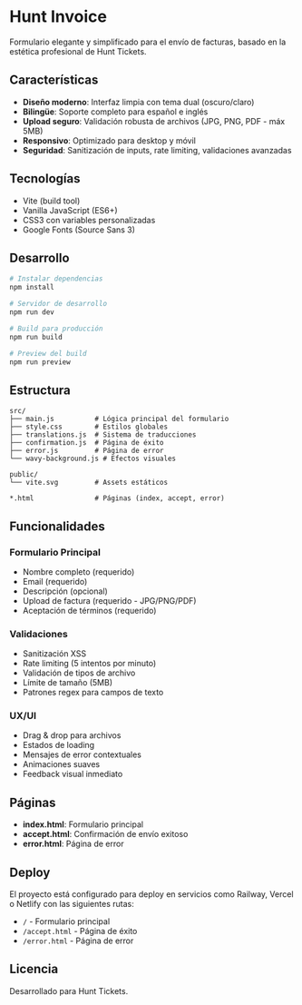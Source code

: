 # Hunt Invoice

Formulario elegante y simplificado para el envío de facturas, basado en la estética profesional de Hunt Tickets.

## Características

- **Diseño moderno**: Interfaz limpia con tema dual (oscuro/claro)
- **Bilingüe**: Soporte completo para español e inglés
- **Upload seguro**: Validación robusta de archivos (JPG, PNG, PDF - máx 5MB)
- **Responsivo**: Optimizado para desktop y móvil
- **Seguridad**: Sanitización de inputs, rate limiting, validaciones avanzadas

## Tecnologías

- Vite (build tool)
- Vanilla JavaScript (ES6+)
- CSS3 con variables personalizadas
- Google Fonts (Source Sans 3)

## Desarrollo

```bash
# Instalar dependencias
npm install

# Servidor de desarrollo
npm run dev

# Build para producción
npm run build

# Preview del build
npm run preview
```

## Estructura

```
src/
├── main.js          # Lógica principal del formulario
├── style.css        # Estilos globales
├── translations.js  # Sistema de traducciones
├── confirmation.js  # Página de éxito
├── error.js         # Página de error
└── wavy-background.js # Efectos visuales

public/
└── vite.svg         # Assets estáticos

*.html               # Páginas (index, accept, error)
```

## Funcionalidades

### Formulario Principal
- Nombre completo (requerido)
- Email (requerido)  
- Descripción (opcional)
- Upload de factura (requerido - JPG/PNG/PDF)
- Aceptación de términos (requerido)

### Validaciones
- Sanitización XSS
- Rate limiting (5 intentos por minuto)
- Validación de tipos de archivo
- Límite de tamaño (5MB)
- Patrones regex para campos de texto

### UX/UI
- Drag & drop para archivos
- Estados de loading
- Mensajes de error contextuales
- Animaciones suaves
- Feedback visual inmediato

## Páginas

- **index.html**: Formulario principal
- **accept.html**: Confirmación de envío exitoso
- **error.html**: Página de error

## Deploy

El proyecto está configurado para deploy en servicios como Railway, Vercel o Netlify con las siguientes rutas:

- `/` - Formulario principal
- `/accept.html` - Página de éxito  
- `/error.html` - Página de error

## Licencia

Desarrollado para Hunt Tickets.
